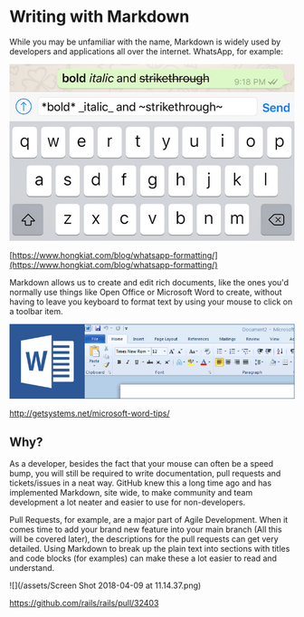 # Writing with Markdown

While you may be unfamiliar with the name, Markdown is widely used by developers and applications all over the internet. WhatsApp, for example:

![](/assets/wa-formatting.jpg)

[https://www.hongkiat.com/blog/whatsapp-formatting/](https://www.hongkiat.com/blog/whatsapp-formatting/)

Markdown allows us to create and edit rich documents, like the ones you'd normally use things like Open Office or Microsoft Word to create, without having to leave you keyboard to format text by using your mouse to click on a toolbar item.

![](/assets/Post-Newsletter-Systems-Sub-Microsoft-Word-Tips.jpg)

http://getsystems.net/microsoft-word-tips/

## Why?

As a developer, besides the fact that your mouse can often be a speed bump, you will still be required to write documentation, pull requests and tickets/issues in a neat way. GitHub knew this a long time ago and has implemented Markdown, site wide, to make community and team development a lot neater and easier to use for non-developers.

Pull Requests, for example, are a major part of Agile Development. When it comes time to add your brand new feature into your main branch \(All this will be covered later\), the descriptions for the pull requests can get very detailed. Using Markdown to break up the plain text into sections with titles and code blocks \(for examples\) can make these a lot easier to read and understand.

![](/assets/Screen Shot 2018-04-09 at 11.14.37.png)

https://github.com/rails/rails/pull/32403





